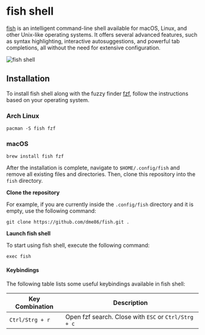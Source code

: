 # fish shell

[fish](https://github.com/fish-shell/fish-shell) is an intelligent command-line shell available for macOS, Linux, and other Unix-like operating systems. It offers several advanced features, such as syntax highlighting, interactive autosuggestions, and powerful tab completions, all without the need for extensive configuration.

![fish shell](https://i.imgur.com/AQFK1MP.png)

## Installation

To install fish shell along with the fuzzy finder [fzf](https://github.com/junegunn/fzf), follow the instructions based on your operating system.

### Arch Linux

    pacman -S fish fzf
    
### macOS

    brew install fish fzf
    

After the installation is complete, navigate to `$HOME/.config/fish` and remove all existing files and directories. Then, clone this repository into the `fish` directory.

**Clone the repository**

For example, if you are currently inside the `.config/fish` directory and it is empty, use the following command:

    git clone https://github.com/dme86/fish.git .
    

**Launch fish shell**

To start using fish shell, execute the following command:

    exec fish
    

#### Keybindings

The following table lists some useful keybindings available in fish shell:

| Key Combination | Description |
|---|---|
| `Ctrl/Strg + r` | Open fzf search. Close with `ESC` or `Ctrl/Strg + c` |
